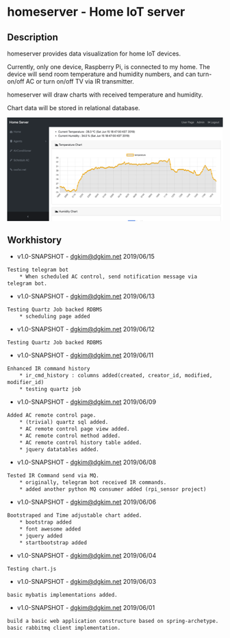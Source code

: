 
# homeserver - Home IoT server

## Description

homeserver provides data visualization for home IoT devices.

Currently, only one device, Raspberry Pi, is connected to my home.
The device will send room temperature and humidity numbers,
and can turn-on/off AC or turn on/off TV via IR transmitter.

homeserver will draw charts with received temperature and humidity.

Chart data will be stored in relational database.

![Screen](./example/screenshot1.png)

## Workhistory

   * v1.0-SNAPSHOT - dgkim@dgkim.net 2019/06/15

    Testing telegram bot
        * When scheduled AC control, send notification message via telegram bot.

   * v1.0-SNAPSHOT - dgkim@dgkim.net 2019/06/13
   
    Testing Quartz Job backed RDBMS
        * scheduling page added

   * v1.0-SNAPSHOT - dgkim@dgkim.net 2019/06/12
   
    Testing Quartz Job backed RDBMS

   * v1.0-SNAPSHOT - dgkim@dgkim.net 2019/06/11
   
    Enhanced IR command history
        * ir_cmd_history : columns added(created, creator_id, modified, modifier_id)
        * testing quartz job

   * v1.0-SNAPSHOT - dgkim@dgkim.net 2019/06/09
   
    Added AC remote control page.
        * (trivial) quartz sql added.
        * AC remote control page view added.
        * AC remote control method added.
        * AC remote control history table added.
        * jquery datatables added.

   * v1.0-SNAPSHOT - dgkim@dgkim.net 2019/06/08
   
    Tested IR Command send via MQ.
        * originally, telegram bot received IR commands.
        * added another python MQ consumer added (rpi_sensor project)

   * v1.0-SNAPSHOT - dgkim@dgkim.net 2019/06/06
   
    Bootstraped and Time adjustable chart added.
        * bootstrap added
        * font awesome added
        * jquery added
        * startbootstrap added

   * v1.0-SNAPSHOT - dgkim@dgkim.net 2019/06/04
   
    Testing chart.js 

   * v1.0-SNAPSHOT - dgkim@dgkim.net 2019/06/03
   
    basic mybatis implementations added.

   * v1.0-SNAPSHOT - dgkim@dgkim.net 2019/06/01
   
    build a basic web application constructure based on spring-archetype.
    basic rabbitmq client implementation.
